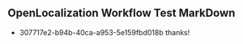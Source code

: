 ## OpenLocalization Workflow Test MarkDown
* 307717e2-b94b-40ca-a953-5e159fbd018b thanks!

<!--HONumber=Aug16_HO1-->


